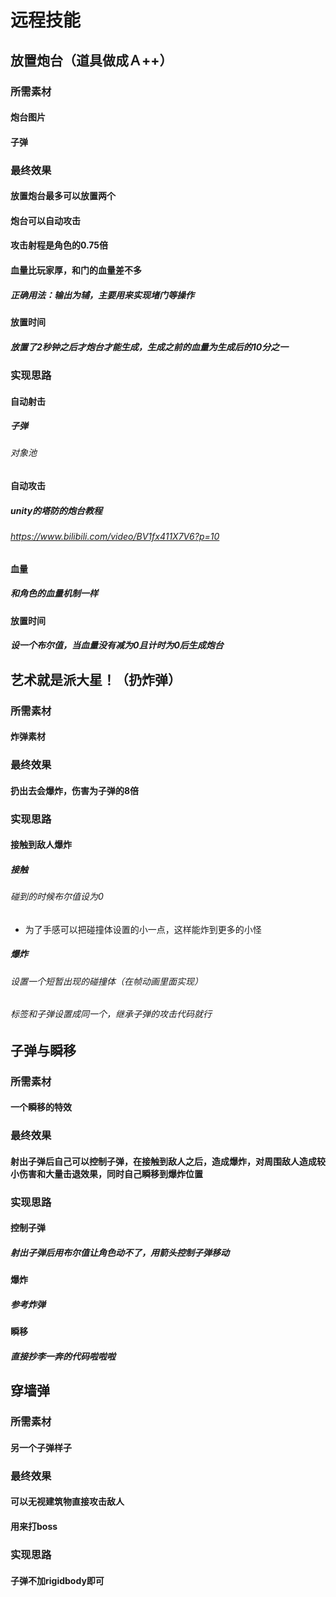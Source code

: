 # 远程技能
## 放置炮台（道具做成Ａ++）
### 所需素材
#### 炮台图片
#### 子弹
### 最终效果
#### 放置炮台最多可以放置两个
#### 炮台可以自动攻击
#### 攻击射程是角色的0.75倍
#### 血量比玩家厚，和门的血量差不多
##### 正确用法：输出为辅，主要用来实现堵门等操作
#### 放置时间
##### 放置了2秒钟之后才炮台才能生成，生成之前的血量为生成后的10分之一
### 实现思路
#### 自动射击
##### 子弹
###### 对象池
#### 自动攻击
##### unity的塔防的炮台教程
###### https://www.bilibili.com/video/BV1fx411X7V6?p=10
#### 血量
##### 和角色的血量机制一样
#### 放置时间
##### 设一个布尔值，当血量没有减为0且计时为0后生成炮台
## 艺术就是派大星！（扔炸弹）
### 所需素材
#### 炸弹素材
### 最终效果
#### 扔出去会爆炸，伤害为子弹的8倍
### 实现思路
#### 接触到敌人爆炸
##### 接触
###### 碰到的时候布尔值设为0
* 为了手感可以把碰撞体设置的小一点，这样能炸到更多的小怪
##### 爆炸
###### 设置一个短暂出现的碰撞体（在帧动画里面实现）
###### 标签和子弹设置成同一个，继承子弹的攻击代码就行
## 子弹与瞬移
### 所需素材
#### 一个瞬移的特效
### 最终效果
#### 射出子弹后自己可以控制子弹，在接触到敌人之后，造成爆炸，对周围敌人造成较小伤害和大量击退效果，同时自己瞬移到爆炸位置
### 实现思路
#### 控制子弹
##### 射出子弹后用布尔值让角色动不了，用箭头控制子弹移动
#### 爆炸
##### 参考炸弹
#### 瞬移
##### 直接抄李一奔的代码啦啦啦
## 穿墙弹
### 所需素材
#### 另一个子弹样子
### 最终效果
#### 可以无视建筑物直接攻击敌人
#### 用来打boss
### 实现思路
#### 子弹不加rigidbody即可
